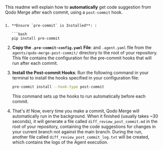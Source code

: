 This readme will explain how to **automatically** get code suggestion from Qodo Merge after each commit, using a `post-commit` hook.




```

1. **Ensure `pre-commit` is Installed**: :

   ```bash
   pip install pre-commit
   ```

2. **Copy the `.pre-commit-config.yaml` File**: and `.agent.yaml` file from the `agents/qodo-merge-post-commit/` directory to the root of your repository. This file contains the configuration for the pre-commit hooks that will run after each commit.


3. **Install the Post-commit Hooks**: Run the following command in your terminal to install the hooks specified in your configuration file:

   ```bash
   pre-commit install --hook-type post-commit
   ```

   This command sets up the hooks to run automatically before each commit.

4. That's it! Now, every time you make a commit, Qodo Merge will automatically run in the background. 
When it finished (usually takes ~30 seconds), it will generate a file called `diff_review_post_commit.md` in the root of your repository, containing the code suggestions for changes in your current branch not against the main branch.
During the run, another file called `diff_review_post_commit_log.txt` will be created, which contains the logs of the Agent execution. 